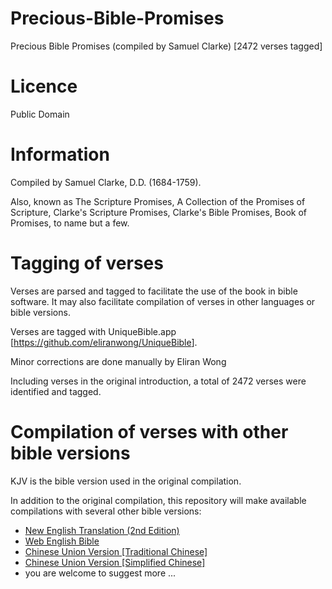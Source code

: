 # Precious-Bible-Promises
Precious Bible Promises (compiled by Samuel Clarke) [2472 verses tagged]

# Licence
Public Domain

# Information
Compiled by Samuel Clarke, D.D. (1684-1759).

Also, known as The Scripture Promises, A Collection of the Promises
of Scripture, Clarke's Scripture Promises, Clarke's Bible Promises,
Book of Promises, to name but a few.

# Tagging of verses
Verses are parsed and tagged to facilitate the use of the book in bible software.  It may also facilitate compilation of verses in other languages or bible versions.

Verses are tagged with UniqueBible.app [<a href='https://github.com/eliranwong/UniqueBible'>https://github.com/eliranwong/UniqueBible</a>].

Minor corrections are done manually by Eliran Wong

Including verses in the original introduction, a total of 2472 verses were identified and tagged.

# Compilation of verses with other bible versions

KJV is the bible version used in the original compilation. 

In addition to the original compilation, this repository will make available compilations with several other bible versions:

* <a href="https://github.com/eliranwong/Precious-Bible-Promises/blob/master/other-bible-versions/PBP_verses_NET.txt">New English Translation (2nd Edition)</a>
* <a href="https://github.com/eliranwong/Precious-Bible-Promises/blob/master/other-bible-versions/PBP_verses_WEB.txt">Web English Bible</a>
* <a href="https://github.com/eliranwong/Precious-Bible-Promises/blob/master/other-bible-versions/PBP_verses_CUV.txt">Chinese Union Version [Traditional Chinese]</a>
* <a href="https://github.com/eliranwong/Precious-Bible-Promises/blob/master/other-bible-versions/PBP_verses_CUVs.txt">Chinese Union Version [Simplified Chinese]</a>
* you are welcome to suggest more ...
